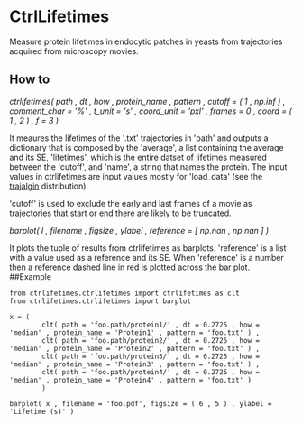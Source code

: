# CtrlLifetimes

Measure protein lifetimes in endocytic patches in yeasts from trajectories acquired from microscopy movies.

## How to

_ctrlifetimes( path , dt , how , protein\_name , pattern , cutoff = ( 1 , np.inf ) , comment\_char = '%' , t\_unit = 's' , coord\_unit = 'pxl' , frames = 0 , coord = ( 1 , 2 ) , f = 3 )_ 

It meaures the lifetimes of the '.txt' trajectories in 'path' and outputs a dictionary that is composed by the \'average\', a list containing the average and its SE, \'lifetimes\', which is the entire datset of lifetimes measured between the 'cutoff', and 'name', a string that names the protein. The input values in ctrlifetimes are input values mostly for 'load\_data' (see the [trajalgin](http://apicco.github.io/trajectory_alignment/) distribution). 

'cutoff' is used to exclude the early and last frames of a movie as trajectories that start or end there are likely to be truncated. 

_barplot( l , filename , figsize , ylabel , reference = [ np.nan , np.nan ] )_ 

It plots the tuple of results from ctrlifetimes as barplots. 'reference' is a list with a value used as a reference and its SE. When 'reference' is a number then a reference dashed line in red is plotted across the bar plot.
##Example

	from ctrlifetimes.ctrlifetimes import ctrlifetimes as clt
	from ctrlifetimes.ctrlifetimes import barplot 
	
	x = ( 
			clt( path = 'foo.path/protein1/' , dt = 0.2725 , how = 'median' , protein_name = 'Protein1' , pattern = 'foo.txt' ) ,
			clt( path = 'foo.path/protein2/' , dt = 0.2725 , how = 'median' , protein_name = 'Protein2' , pattern = 'foo.txt' ) ,
			clt( path = 'foo.path/protein3/' , dt = 0.2725 , how = 'median' , protein_name = 'Protein3' , pattern = 'foo.txt' ) ,
			clt( path = 'foo.path/protein4/' , dt = 0.2725 , how = 'median' , protein_name = 'Protein4' , pattern = 'foo.txt' ) 
			)
	
	barplot( x , filename = 'foo.pdf', figsize = ( 6 , 5 ) , ylabel = 'Lifetime (s)' )
